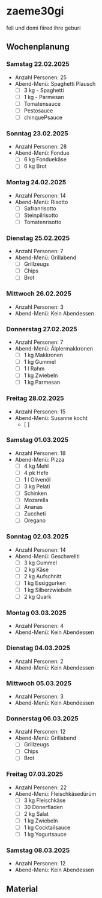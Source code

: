 # zaeme30gi
feli und domi fiired ihre geburi

## Wochenplanung
### Samstag 22.02.2025
- Anzahl Personen: 25
- Abend-Menü: Spaghetti Plausch
    - [ ] 3 kg - Spaghetti
    - [ ] 1 kg - Parmesan
    - [ ] Tomatensauce
    - [ ] Pestosauce
    - [ ] chinquePsauce

### Sonntag 23.02.2025
- Anzahl Personen: 28
- Abend-Menü: Fondue
    - [ ] 6 kg Fonduekäse
    - [ ] 6 kg Brot

### Montag 24.02.2025
- Anzahl Personen: 14
- Abend-Menü: Risotto
    - [ ] Safranrisotto
    - [ ] Steinpilrisotto
    - [ ] Tomatenrisotto
  
### Dienstag 25.02.2025
- Anzahl Personen: 7
- Abend-Menü: Grillabend
    - [ ] Grillzeugs
    - [ ] Chips
    - [ ] Brot
  
### Mittwoch 26.02.2025
- Anzahl Personen: 3
- Abend-Menü: Kein Abendessen

### Donnerstag 27.02.2025
- Anzahl Personen: 7
- Abend-Menü: Älplermakkronen
   - [ ] 1 kg Makkronen
   - [ ] 1 kg Gummel
   - [ ] 1 l Rahm
   - [ ] 1 kg Zwiebeln
   - [ ] 1 kg Parmesan

### Freitag 28.02.2025
- Anzahl Personen: 15
- Abend-Menü: Susanne kocht
  - [ ]

### Samstag 01.03.2025
- Anzahl Personen: 18
- Abend-Menü: Pizza
  - [ ] 4 kg Mehl
  - [ ] 4 pk Hefe
  - [ ] 1 l Olivenöl
  - [ ] 3 kg Pelati
  - [ ] Schinken
  - [ ] Mozarella
  - [ ] Ananas
  - [ ] Zuccheti
  - [ ] Oregano

### Sonntag 02.03.2025
- Anzahl Personen: 14
- Abend-Menü: Geschwellti
  - [ ] 3 kg Gummel
  - [ ] 2 kg Käse
  - [ ] 2 kg Aufschnitt
  - [ ] 1 kg Essiggurken
  - [ ] 1 kg Silberzwiebeln
  - [ ] 2 kg Quark

### Montag 03.03.2025
- Anzahl Personen: 4
- Abend-Menü: Kein Abendessen

### Dienstag 04.03.2025
- Anzahl Personen: 2
- Abend-Menü: Kein Abendessen

### Mittwoch 05.03.2025
- Anzahl Personen: 3
- Abend-Menü: Kein Abendessen

### Donnerstag 06.03.2025
- Anzahl Personen: 12
- Abend-Menü: Grillabend
    - [ ] Grillzeugs
    - [ ] Chips
    - [ ] Brot

### Freitag 07.03.2025
- Anzahl Personen: 22
- Abend-Menü: Fleischkäsedürüm
  - [ ] 3 kg Fleischkäse
  - [ ] 30 Dönerfladen
  - [ ] 2 kg Salat
  - [ ] 1 kg Zwiebeln
  - [ ] 1 kg Cocktailsauce
  - [ ] 1 kg Yogurtsauce

### Samstag 08.03.2025
- Anzahl Personen: 12
- Abend-Menü: Kein Abendessen



## Material
